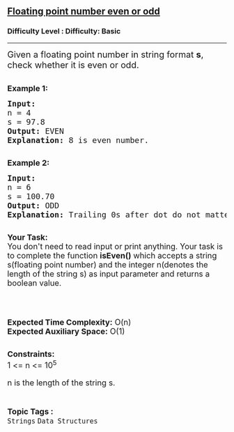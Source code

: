 <h2><a href="https://www.geeksforgeeks.org/problems/floating-point-number-even-or-odd0146/1?itm_source=geeksforgeeks&itm_medium=article&itm_campaign=practice_card">Floating point number even or odd</a></h2><h3>Difficulty Level : Difficulty: Basic</h3><hr><div class="problems_problem_content__Xm_eO"><p><span style="font-size:20px">Given a floating point number in string format <strong>s</strong>, check whether it is even or odd.</span><br>
&nbsp;</p>

<p><span style="font-size:18px"><strong>Example 1:</strong></span></p>

<pre><span style="font-size:18px"><strong>Input:</strong> 
n = 4
s = 97.8
<strong>Output:</strong> EVEN
<strong>Explanation:</strong> 8 is even number.</span></pre>

<p><br>
<span style="font-size:18px"><strong>Example 2:</strong></span><span style="font-size:18px"><strong> </strong></span></p>

<pre><span style="font-size:18px"><strong>Input:
</strong>n = 6
s = 100.70
<strong>Output:</strong> ODD
</span><span style="font-size:18px"><strong>Explanation: </strong>Trailing 0s after dot do not matter.</span></pre>

<p><br>
<span style="font-size:18px"><strong>Your Task:&nbsp;&nbsp;</strong><br>
You don't need to read input or print anything. Your task is to complete the function&nbsp;<strong>isEven()</strong>&nbsp;which accepts a string s(floating point number) and the integer n(denotes the length of the string s) as input parameter and returns a boolean value.</span></p>

<h6>&nbsp;</h6>

<p><span style="font-size:18px"><strong>Expected Time Complexity:</strong>&nbsp;O(n)<br>
<strong>Expected Auxiliary Space:</strong>&nbsp;O(1)</span><br>
&nbsp;</p>

<p><span style="font-size:18px"><strong>Constraints:</strong><br>
1 &lt;= n&nbsp;&lt;=&nbsp;10<sup>5</sup></span></p>

<p><span style="font-size:18px">n is the length of the string s.<sup>&nbsp;</sup></span></p>
</div><br><p><span style=font-size:18px><strong>Topic Tags : </strong><br><code>Strings</code>&nbsp;<code>Data Structures</code>&nbsp;